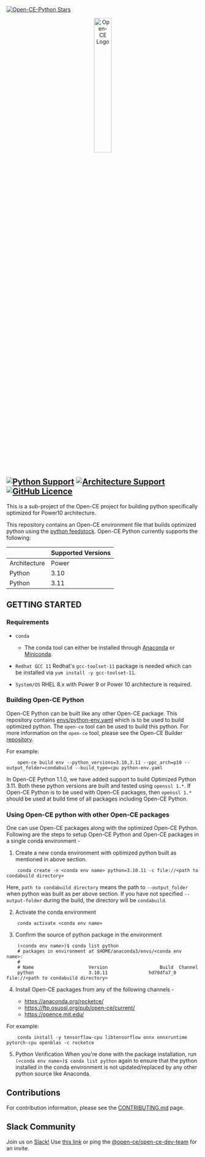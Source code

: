 [![Open-CE-Python Stars](https://img.shields.io/github/stars/open-ce-python?style=social)](https://github.com/open-ce/open-ce-python/stargazers)

<p align="center">
  <img src="https://avatars0.githubusercontent.com/u/68873540?s=400&u=a02dc4156e50cdffb23172aba7133e44381885d4&v=4" alt="Open-CE Logo" width="30%">
</p>

[![Python Support](https://img.shields.io/badge/python-3.10-blue.svg)](#requirements)
[![Architecture Support](https://img.shields.io/badge/architecture-ppc64le-blue)](#)
[![GitHub Licence](https://img.shields.io/github/license/open-ce/open-ce.svg)](LICENSE)
---

This is a sub-project of the Open-CE project for building python specifically optimized for Power10 architecture.

This repository contains an Open-CE environment file that builds optimized python using the [python feedstock](https:///github.com/open-ce/python-feedstock). Open-CE Python currently supports the following:

| | Supported Versions |
| --- | --- |
| Architecture | Power |
| Python | 3.10 |
| Python | 3.11 |

## GETTING STARTED

### Requirements

* `conda`
  * The conda tool can either be installed through [Anaconda](https://www.anaconda.com/products/individual#Downloads) or [Miniconda](https://docs.conda.io/en/latest/miniconda.html).

* `Redhat GCC 11`
  Redhat's `gcc-toolset-11` package is needed which can be installed via `yum install -y gcc-toolset-11`. 
  
* `System/OS`
  RHEL 8.x with Power 9 or Power 10 architecture is required.

### Building Open-CE Python

Open-CE Python can be built like any other Open-CE package. This repository contains [envs/python-env.yaml](https://github.com/open-ce/open-ce-python/blob/main/envs/python-env.yaml) which is to be used to build optimized python. The `open-ce` tool can be used to build this python. For more information on the `open-ce` tool, please see the Open-CE Builder [repository](https://github.com/open-ce/open-ce-builder/blob/main/doc/README.open_ce_build.md).

For example:
```shell
    open-ce build env --python_versions=3.10,3.11 --ppc_arch=p10 --output_folder=condabuild --build_type=cpu python-env.yaml
```

In Open-CE Python 1.1.0, we have added support to build Optimized Python 3.11. Both these python versions are built and tested using `openssl 1.*`. If Open-CE Python is to be used with Open-CE packages, then `openssl 1.*` should be used at build time of all packages including Open-CE Python.

### Using Open-CE python with other Open-CE packages

One can use Open-CE packages along with the optimized Open-CE Python. Following are the steps to setup Open-CE Python and Open-CE packages in a single conda environment -

1. Create a new conda environment with optimized python built as mentioned in above section.
```shell
    conda create -n <conda env name> python=3.10.11 -c file://<path to condabuild directory>
```
   Here, `path to condabuild directory` means the path to `--output_folder` when python was built as per above section.
   If you have not specified `--output-folder` during the build, the directory will be `condabuild`.

2. Activate the conda environment
```shell
    conda activate <conda env name>
```

3. Confirm the source of python package in the environment
```shell
    (<conda env name>)$ conda list python
    # packages in environment at $HOME/anaconda3/envs/<conda env name>:
    #
    # Name                    Version                   Build  Channel
    python                    3.10.11               hd70dfa7_0    file://<path to condabuild directory>
```

4. Install Open-CE packages from any of the following channels -

   * https://anaconda.org/rocketce/
   * https://ftp.osuosl.org/pub/open-ce/current/
   * https://opence.mit.edu/

For example:
```shell
    conda install -y tensorflow-cpu libtensorflow onnx onnxruntime pytorch-cpu openblas -c rocketce
```

5. Python Verification
   When you're done with the package installation, run `(<conda env name>)$ conda list python` again to ensure that the python installed in the conda environment is not updated/replaced by any other python source like Anaconda.

## Contributions

For contribution information, please see the [CONTRIBUTING.md](https://github.com/open-ce/open-ce/blob/main/CONTRIBUTING.md) page.

## Slack Community

Join us on [Slack!](http://open-ce.slack.com/) Use [this link](https://join.slack.com/t/open-ce/shared_invite/zt-o27t9db6-oUklancQvdGO8FIwftDwgw) or ping the [@open-ce/open-ce-dev-team](https://github.com/orgs/open-ce/teams/open-ce-dev-team) for an invite.

